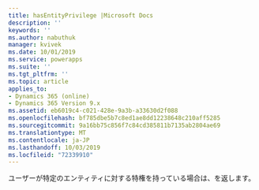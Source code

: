 ```yaml
---
title: hasEntityPrivilege |Microsoft Docs
description: ''
keywords: ''
ms.author: nabuthuk
manager: kvivek
ms.date: 10/01/2019
ms.service: powerapps
ms.suite: ''
ms.tgt_pltfrm: ''
ms.topic: article
applies_to:
- Dynamics 365 (online)
- Dynamics 365 Version 9.x
ms.assetid: eb6019c4-c021-428e-9a3b-a33630d2f088
ms.openlocfilehash: bf785dbe5b7c8ed1ae8dd12238648c210aff5285
ms.sourcegitcommit: 9a16bb75c856f7c84cd385811b7135ab2804ae69
ms.translationtype: MT
ms.contentlocale: ja-JP
ms.lasthandoff: 10/03/2019
ms.locfileid: "72339910"
---
```

ユーザーが特定のエンティティに対する特権を持っている場合は、を返します。
